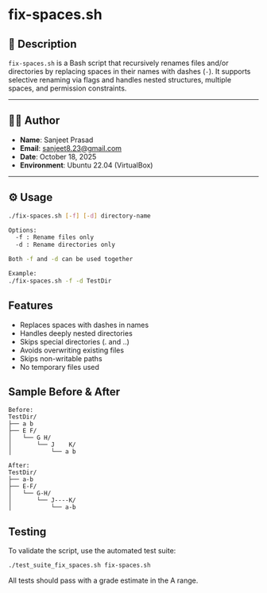 # fix-spaces.sh

## 📌 Description
`fix-spaces.sh` is a Bash script that recursively renames files and/or directories by replacing spaces in their names with dashes (`-`). It supports selective renaming via flags and handles nested structures, multiple spaces, and permission constraints.

---

## 🧑‍💻 Author
- **Name**: Sanjeet Prasad  
- **Email**: sanjeet8.23@gmail.com  
- **Date**: October 18, 2025  
- **Environment**: Ubuntu 22.04 (VirtualBox)

---

## ⚙️ Usage

```bash
./fix-spaces.sh [-f] [-d] directory-name

Options:
  -f : Rename files only
  -d : Rename directories only

Both -f and -d can be used together

Example:
./fix-spaces.sh -f -d TestDir

```

## Features
- Replaces spaces with dashes in names
- Handles deeply nested directories
- Skips special directories (. and ..)
- Avoids overwriting existing files
- Skips non-writable paths
- No temporary files used

## Sample Before & After
```text
Before:
TestDir/
├── a b
├── E F/
│   └── G H/
│       └── J    K/
│           └── a b

After:
TestDir/
├── a-b
├── E-F/
│   └── G-H/
│       └── J----K/
│           └── a-b
```

## Testing
To validate the script, use the automated test suite:
```bash
./test_suite_fix_spaces.sh fix-spaces.sh
```
All tests should pass with a grade estimate in the A range.